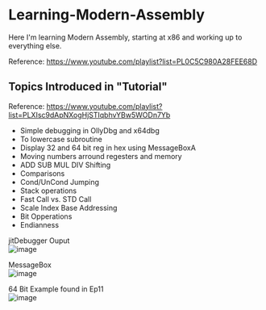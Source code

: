# Learning-Modern-Assembly
Here I'm learning Modern Assembly, starting at x86 and working up to everything else. 

Reference: https://www.youtube.com/playlist?list=PL0C5C980A28FEE68D 

## Topics Introduced in "Tutorial"
Reference: https://www.youtube.com/playlist?list=PLXIsc9dApNXogHjSTIqbhvYBw5WODn7Yb
* Simple debugging in OllyDbg and x64dbg
* To lowercase subroutine
* Display 32 and 64 bit reg in hex using MessageBoxA
* Moving numbers arround regesters and memory
* ADD SUB MUL DIV Shifting
* Comparisons
* Cond/UnCond Jumping
* Stack operations
* Fast Call vs. STD Call
* Scale Index Base Addressing
* Bit Opperations
* Endianness

jitDebugger Ouput\
![image](https://github.com/GlennVodra/Learning-x86/assets/37476686/1fb9040d-8210-42d4-a6f0-88fb83b62ac7)

MessageBox\
![image](https://github.com/GlennVodra/Learning-Modern-Assembly/assets/37476686/f18376c9-7f6a-4319-8107-e270c9592b50)

64 Bit Example found in Ep11\
![image](https://github.com/GlennVodra/Learning-Modern-Assembly/assets/37476686/54b80b64-66be-4d34-86df-889c7f416686)
